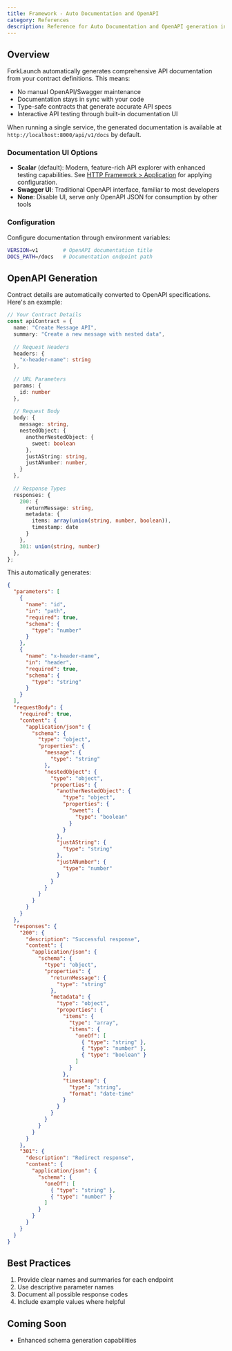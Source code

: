 ```yaml
---
title: Framework - Auto Documentation and OpenAPI
category: References
description: Reference for Auto Documentation and OpenAPI generation in ForkLaunch.
---
```


## Overview

ForkLaunch automatically generates comprehensive API documentation from your contract definitions. This means:

- No manual OpenAPI/Swagger maintenance
- Documentation stays in sync with your code
- Type-safe contracts that generate accurate API specs
- Interactive API testing through built-in documentation UI

When running a single service, the generated documentation is available at `http://localhost:8000/api/v1/docs` by default.

### Documentation UI Options
- **Scalar** (default): Modern, feature-rich API explorer with enhanced testing capabilities. See [HTTP Framework > Application](/docs/framework/http#Application) for applying configuration.
- **Swagger UI**: Traditional OpenAPI interface, familiar to most developers
- **None**: Disable UI, serve only OpenAPI JSON for consumption by other tools

### Configuration

Configure documentation through environment variables:
```bash
VERSION=v1        # OpenAPI documentation title
DOCS_PATH=/docs   # Documentation endpoint path
```

## OpenAPI Generation

Contract details are automatically converted to OpenAPI specifications. Here's an example:

```typescript
// Your Contract Details
const apiContract = {
  name: "Create Message API",
  summary: "Create a new message with nested data",
  
  // Request Headers
  headers: {
    "x-header-name": string
  },
  
  // URL Parameters
  params: {
    id: number
  },
  
  // Request Body
  body: {
    message: string,
    nestedObject: {
      anotherNestedObject: {
        sweet: boolean
      },
      justAString: string,
      justANumber: number,
    }
  },
  
  // Response Types
  responses: {
    200: {
      returnMessage: string,
      metadata: {
        items: array(union(string, number, boolean)),
        timestamp: date
      }
    },
    301: union(string, number)
  },
};
```

This automatically generates:

```json
{
  "parameters": [
    {
      "name": "id",
      "in": "path",
      "required": true,
      "schema": {
        "type": "number"
      }
    },
    {
      "name": "x-header-name",
      "in": "header",
      "required": true,
      "schema": {
        "type": "string"
      }
    }
  ],
  "requestBody": {
    "required": true,
    "content": {
      "application/json": {
        "schema": {
          "type": "object",
          "properties": {
            "message": {
              "type": "string"
            },
            "nestedObject": {
              "type": "object",
              "properties": {
                "anotherNestedObject": {
                  "type": "object",
                  "properties": {
                    "sweet": {
                      "type": "boolean"
                    }
                  }
                },
                "justAString": {
                  "type": "string"
                },
                "justANumber": {
                  "type": "number"
                }
              }
            }
          }
        }
      }
    }
  },
  "responses": {
    "200": {
      "description": "Successful response",
      "content": {
        "application/json": {
          "schema": {
            "type": "object",
            "properties": {
              "returnMessage": {
                "type": "string"
              },
              "metadata": {
                "type": "object",
                "properties": {
                  "items": {
                    "type": "array",
                    "items": {
                      "oneOf": [
                        { "type": "string" },
                        { "type": "number" },
                        { "type": "boolean" }
                      ]
                    }
                  },
                  "timestamp": {
                    "type": "string",
                    "format": "date-time"
                  }
                }
              }
            }
          }
        }
      }
    },
    "301": {
      "description": "Redirect response",
      "content": {
        "application/json": {
          "schema": {
            "oneOf": [
              { "type": "string" },
              { "type": "number" }
            ]
          }
        }
      }
    }
  }
}
```

## Best Practices

1. Provide clear names and summaries for each endpoint
2. Use descriptive parameter names
3. Document all possible response codes
4. Include example values where helpful

## Coming Soon

- Enhanced schema generation capabilities